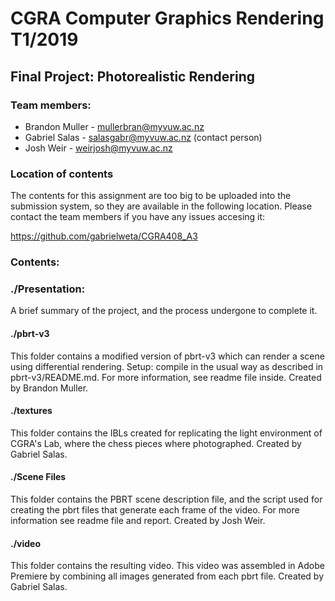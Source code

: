 
# CGRA Computer Graphics Rendering T1/2019


## Final Project: Photorealistic Rendering

### Team members:
- Brandon Muller - mullerbran@myvuw.ac.nz
- Gabriel Salas - salasgabr@myvuw.ac.nz (contact person)
- Josh Weir - weirjosh@myvuw.ac.nz

### Location of contents
The contents for this assignment are too big to be uploaded into the submission system, so they are available in the 
following location.  Please contact the team members if you have any issues accesing it:

https://github.com/gabrielweta/CGRA408_A3

### Contents:

### ./Presentation:
A brief summary of the project, and the process undergone to complete it.

#### ./pbrt-v3
This folder contains a modified version of pbrt-v3 which can render a scene using differential rendering.
Setup: compile in the usual way as described in pbrt-v3/README.md. For more information, see readme file inside. Created by Brandon Muller. 

#### ./textures
This folder contains the IBLs created for replicating the light environment of CGRA's Lab, where the chess pieces where 
photographed. Created by Gabriel Salas. 

#### ./Scene Files
This folder contains the PBRT scene description file, and the script used for creating the pbrt files that generate each frame of the video.
For more information see readme file and report. Created by Josh Weir. 

#### ./video
This folder contains the resulting video.  This video was assembled in Adobe Premiere by combining all images generated
from each pbrt file. Created by Gabriel Salas. 

